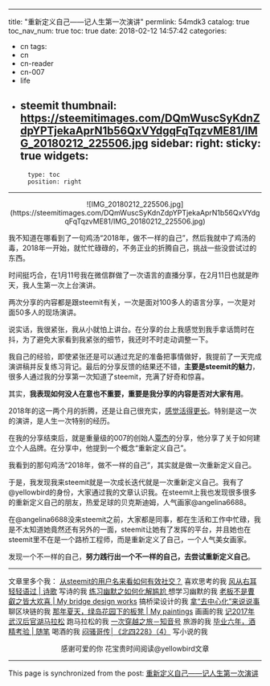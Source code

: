
---
title: "重新定义自己——记人生第一次演讲"
permlink: 54mdk3
catalog: true
toc_nav_num: true
toc: true
date: 2018-02-12 14:57:42
categories:
- cn
tags:
- cn
- cn-reader
- cn-007
- life
- steemit
thumbnail: https://steemitimages.com/DQmWuscSyKdnZdpYPTjekaAprN1b56QxVYdgqFqTqzvME81/IMG_20180212_225506.jpg
sidebar:
    right:
        sticky: true
widgets:
    -
        type: toc
        position: right
---


<center>![IMG_20180212_225506.jpg](https://steemitimages.com/DQmWuscSyKdnZdpYPTjekaAprN1b56QxVYdgqFqTqzvME81/IMG_20180212_225506.jpg)</center>

我不知道在哪看到了一句鸡汤“2018年，做不一样的自己”，然后我就中了鸡汤的毒，2018年一开始，就忙忙碌碌的，不务正业的折腾自己，挑战一些没尝试过的东西。

时间挺巧合，在1月11号我在微信群做了一次语言的直播分享，在2月11日也就是昨天，我人生第一次上台演讲。

两次分享的内容都是跟steemit有关，一次是面对100多人的语言分享，一次是对面50多人的现场演讲。

说实话，我很紧张，我从小就怕上讲台。在分享的台上我感觉到我手拿话筒时在抖，为了避免大家看到我紧张的细节，我还时不时走动调整一下。

我自己的经验，即使紧张还是可以通过充足的准备把事情做好，我提前了一天完成演讲稿并反复练习背记。最后的分享反馈的结果还不错，**主要是steemit的魅力**，很多人通过我的分享第一次知道了steemit，充满了好奇和惊喜。

其实，**我表现如何没人在意也不重要，重要是我分享的内容是否对大家有用**。

2018年的这一两个月的折腾，还是让自己很充实，[感觉活得更长](https://steemit.com/cn/@yellowbird/28thhe)。特别是这一次的演讲，是人生一次特别的经历。

在我的分享结束后，就是重量级的007的创始人[覃杰](https://mp.weixin.qq.com/s?timestamp=1518445944&src=3&ver=1&signature=LGDRCMLSfh7kLkhRoDID55fDvRa8hkv8ypNRFIK2Zsm1Y1ipjq0Yh3MsnObFay2TLP41yLzS8iAK44Nk23rzApvrQ5pmvE-X0Jm1Lbg7ESzK1lOxqWmOOaD75C6-4CkrTBY7QQ-rGaLL-UrjYO-FXwAWeQ5rWG2fEAuHy-xrT-o=)的分享，他分享了关于如何建立个人品牌。在分享中，他提到一个概念“重新定义自己”。

我看到的那句鸡汤“2018年，做不一样的自己”，其实就是做一次重新定义自己。

于是，我发现我来steemit就是一次成长迭代就是一次重新定义自己。我有了@yellowbird的身份，大家通过我的文章认识我。在steemit上我也发现很多很多的重新定义自己的朋友，热爱足球的贝克斯迪姆，人气画家@angelina6688。

在@angelina6688没来steemit之前，大家都是同事，都在生活和工作中忙碌，我是不太知道她竟然还有另外的一面，steemit让她有了发挥的平台，并且她也在steemit里不在是一个路桥工程师，而是重新定义了自己，一个人气美女画家。

发现一个不一样的自己，**努力践行出一个不一样的自己，去尝试重新定义自己**。

---
文章里多个我：
[从steemit的用户名来看如何有效社交？](https://steemit.com/cn/@yellowbird/5feqm8-steemit) 喜欢思考的我
[风从右耳轻轻语过 | 诗歌](https://steemit.com/cn/@yellowbird/6zqfsb-or) 写诗的我
[练习幽默之如何化解尴尬 ](https://steemit.com/cn/@yellowbird/4ti9rs) 想学习幽默的我
[老板不是曹叡之皆大欢喜 | My bridge design works](https://steemit.com/cn/@yellowbird/gowcd) 搞桥梁设计的我
[拿“去中心化”来说说事](https://steemit.com/cn/@yellowbird/nna3f) 聊区块链的我
[那年夏天，绿岛花园下的板凳 | My paintings](https://steemit.com/drawing/@yellowbird/or-my-paintings) 画画的我
[记2017年武汉后官湖马拉松](https://steemit.com/cn/@yellowbird/2017) 跑马拉松的我
[一次穿越之旅－知音号](https://steemit.com/cn/@yellowbird/vyk5w) 旅游的我
[毕业六年，酒精考验 | 随笔](https://steemit.com/cn/@yellowbird/5vuk6f-or) 喝酒的我
[闷骚哥传│《北四228》（4）](https://steemit.com/cn/@yellowbird/228-4) 写小说的我


<center>感谢可爱的你
花宝贵时间阅读@yellowbird文章
</center>

- - -

This page is synchronized from the post: [重新定义自己——记人生第一次演讲](https://steemit.com/@yellowbird/54mdk3)
